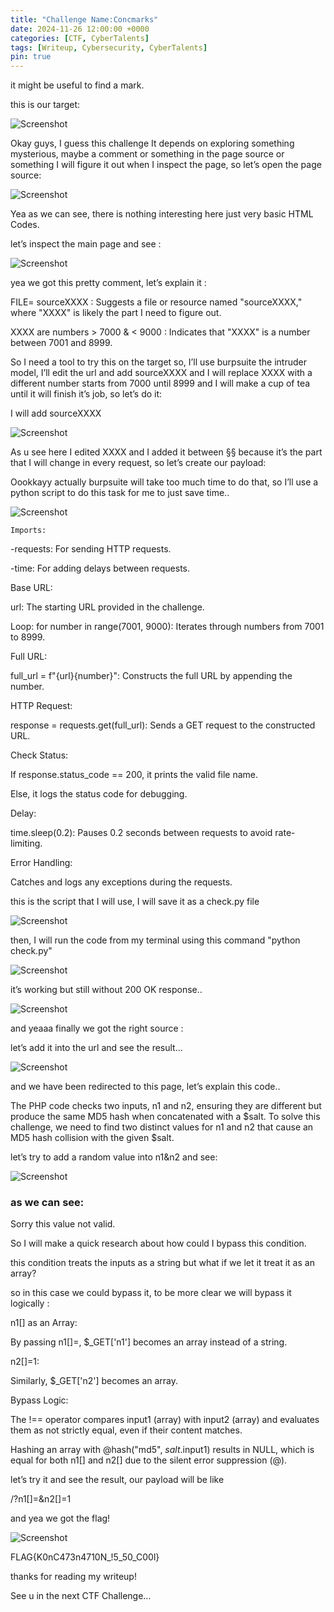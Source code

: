 ```yaml
---
title: "Challenge Name:Concmarks"
date: 2024-11-26 12:00:00 +0000
categories: [CTF, CyberTalents]
tags: [Writeup, Cybersecurity, CyberTalents]
pin: true
---
```

it might be useful to find a mark.

this is our target:

![Screenshot](/assets/img/concmarks/image.png)

Okay guys, I guess this challenge It depends on exploring something mysterious, maybe a comment or something in the page source or something I will figure it out when I inspect the page, so let’s open the page source:

![Screenshot](/assets/img/concmarks/image1.png)

Yea as we can see, there is nothing interesting here just very basic HTML Codes.

let’s inspect the main page and see :

![Screenshot](/assets/img/concmarks/image3.png)

yea we got this pretty comment, let’s explain it :

FILE= sourceXXXX : Suggests a file or resource named "sourceXXXX," where "XXXX" is likely the part I need to figure out.

XXXX are numbers > 7000 & < 9000 : Indicates that "XXXX" is a number between 7001 and 8999.

So I need a tool to try this on the target so, I’ll use burpsuite the intruder model, I’ll edit the url and add sourceXXXX and I will replace XXXX with a different number starts from 7000 until 8999 and I will make a cup of tea until it will finish it’s job, so let’s do it:

I will add sourceXXXX

![Screenshot](/assets/img/concmarks/4.png)

As u see here I edited XXXX and I added it between §§ because it’s the part that I will change in every request, so let’s create our payload:

Oookkayy actually burpsuite will take too much time to do that, so I’ll use a python script to do this task for me to just save time..

![Screenshot](/assets/img/concmarks/11.png)

    Imports:
    
-requests: For sending HTTP requests.

-time: For adding delays between requests.

Base URL:

url: The starting URL provided in the challenge.

Loop:
for number in range(7001, 9000): Iterates through numbers from 7001 to 8999.

Full URL:

full_url = f"{url}{number}": Constructs the full URL by appending the number.

HTTP Request:

response = requests.get(full_url): Sends a GET request to the constructed URL.

Check Status:

If response.status_code == 200, it prints the valid file name.

Else, it logs the status code for debugging.

Delay:

time.sleep(0.2): Pauses 0.2 seconds between requests to avoid rate-limiting.

Error Handling:

Catches and logs any exceptions during the requests.

this is the script that I will use, I will save it as a check.py file

![Screenshot](/assets/img/concmarks/5.png)

then, I will run the code from my terminal using this command
"python check.py"

![Screenshot](/assets/img/concmarks/6.png)

it’s working but still without 200 OK response..

![Screenshot](/assets/img/concmarks/7.png)

and yeaaa finally we got the right source :

let’s add it into the url and see the result…

![Screenshot](/assets/img/concmarks/8.png)

and we have been redirected to this page, let’s explain this code..

The PHP code checks two inputs, n1 and n2, ensuring they are different but produce the same MD5 hash when concatenated with a $salt. To solve this challenge, we need to find two distinct values for n1 and n2 that cause an MD5 hash collision with the given $salt.

let’s try to add a random value into n1&n2 and see:

![Screenshot](/assets/img/concmarks/9.png)

### **as we can see:**

Sorry this value not valid.

So I will make a quick research about how could I bypass this condition.

this condition treats the inputs as a string but what if we let it treat it as an array?

so in this case we could bypass it, to be more clear we will bypass it logically :

n1[] as an Array:

By passing n1[]=, $_GET['n1'] becomes an array instead of a string.

n2[]=1:

Similarly, $_GET['n2'] becomes an array.

Bypass Logic:

The !== operator compares input1 (array) with input2 (array) and evaluates them as not strictly equal, even if their content matches.

Hashing an array with @hash("md5", $salt.$input1) results in NULL, which is equal for both n1[] and n2[] due to the silent error suppression (@).

let’s try it and see the result, our payload will be like

/?n1[]=&n2[]=1

and yea we got the flag!

![Screenshot](/assets/img/concmarks/10.png)

FLAG{K0nC473n4710N_!5_50_C00l}

thanks for reading my writeup!

See u in the next CTF Challenge…
